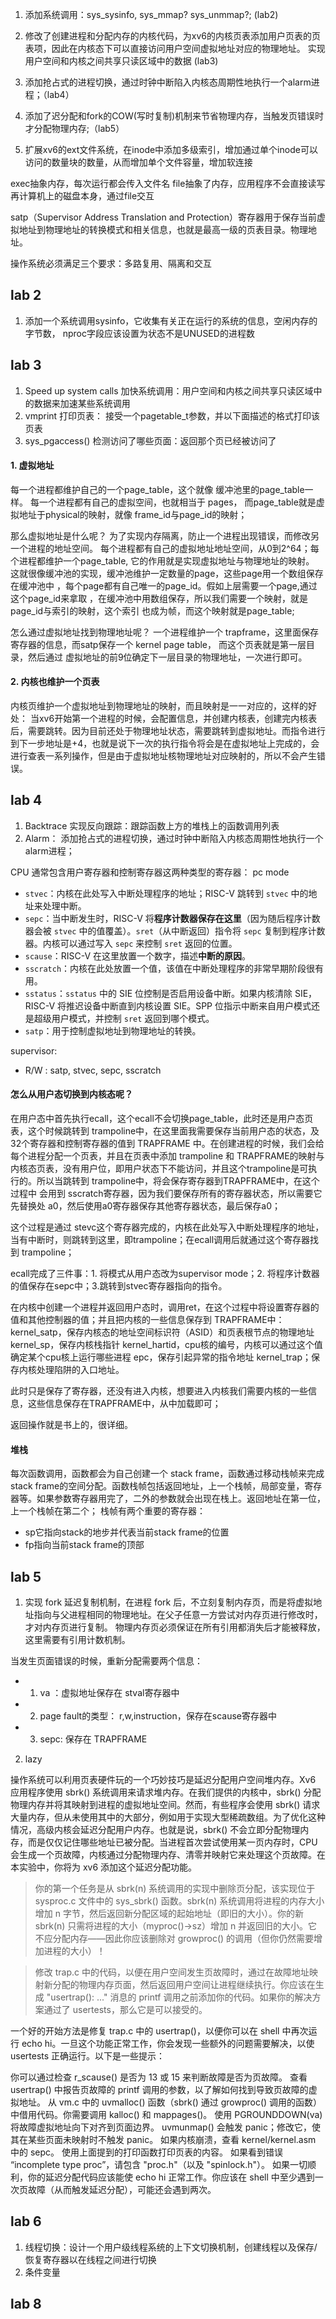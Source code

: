 1. 添加系统调用：sys_sysinfo, sys_mmap? sys_unmmap?; (lab2)
2. 修改了创建进程和分配内存的内核代码，为xv6的内核页表添加用户页表的页表项，因此在内核态下可以直接访问用户空间虚拟地址对应的物理地址。  实现用户空间和内核之间共享只读区域中的数据 (lab3)
3. 添加抢占式的进程切换，通过时钟中断陷入内核态周期性地执行一个alarm进程；（lab4）
4. 添加了迟分配和fork的COW(写时复制)机制来节省物理内存，当触发页错误时才分配物理内存;（lab5）



5. 扩展xv6的ext文件系统，在inode中添加多级索引，增加通过单个inode可以访问的数量块的数量，从而增加单个文件容量，增加软连接


exec抽象内存，每次运行都会传入文件名
file抽象了内存，应用程序不会直接读写再计算机上的磁盘本身，通过file交互

satp（Supervisor Address Translation and Protection）寄存器用于保存当前虚拟地址到物理地址的转换模式和相关信息，也就是最高一级的页表目录。物理地址。

操作系统必须满足三个要求：多路复用、隔离和交互

## lab 2 
1. 添加一个系统调用sysinfo，它收集有关正在运行的系统的信息，空闲内存的字节数，
nproc字段应该设置为状态不是UNUSED的进程数


## lab 3
1. Speed up system calls  加快系统调用：用户空间和内核之间共享只读区域中的数据来加速某些系统调用
2. vmprint 打印页表： 接受一个pagetable_t参数，并以下面描述的格式打印该页表
3. sys_pgaccess() 检测访问了哪些页面：返回那个页已经被访问了


#### 1. 虚拟地址
每一个进程都维护自己的一个page_table，这个就像 缓冲池里的page_table一样。
每一个进程都有自己的虚拟空间，也就相当于 pages，
而page_table就是虚拟地址于physical的映射，就像 frame_id与page_id的映射；

那么虚拟地址是什么呢？
为了实现内存隔离，防止一个进程出现错误，而修改另一个进程的地址空间。
每个进程都有自己的虚拟地址地址空间，从0到2^64；每个进程都维护一个page_table,
它的作用就是实现虚拟地址与物理地址的映射。
这就很像缓冲池的实现，缓冲池维护一定数量的page，这些page用一个数组保存在缓冲池中
，每个page都有自己唯一的page_id。假如上层需要一个page,通过这个page_id来拿取
，在缓冲池中用数组保存，所以我们需要一个映射，就是page_id与索引的映射，这个索引
也成为帧，而这个映射就是page_table;

怎么通过虚拟地址找到物理地址呢？
一个进程维护一个 trapframe，这里面保存寄存器的信息，而satp保存一个 kernel page table，
而这个页表就是第一层目录，然后通过 虚拟地址的前9位确定下一层目录的物理地址，一次进行即可。

#### 2. 内核也维护一个页表
内核页维护一个虚拟地址到物理地址的映射，而且映射是一一对应的，这样的好处：
当xv6开始第一个进程的时候，会配置信息，并创建内核表，创建完内核表后，需要跳转。因为目前还处于物理地址状态，需要跳转到虚拟地址。而指令进行到下一步地址是+4，也就是说下一次的执行指令将会是在虚拟地址上完成的，会进行查表一系列操作，但是由于虚拟地址核物理地址对应映射的，所以不会产生错误。

## lab 4
1. Backtrace 实现反向跟踪：跟踪函数上方的堆栈上的函数调用列表
2. Alarm： 添加抢占式的进程切换，通过时钟中断陷入内核态周期性地执行一个alarm进程；


CPU 通常包含用户寄存器和控制寄存器这两种类型的寄存器：
pc
mode
- `stvec`：内核在此处写入中断处理程序的地址；RISC-V 跳转到 `stvec` 中的地址来处理中断。
- `sepc`：当中断发生时，RISC-V 将**程序计数器保存在这里**（因为随后程序计数器会被 `stvec` 中的值覆盖）。`sret`（从中断返回）指令将 `sepc` 复制到程序计数器。内核可以通过写入 `sepc` 来控制 `sret` 返回的位置。
- `scause`：RISC-V 在这里放置一个数字，描述**中断的原因**。
- `sscratch`：内核在此处放置一个值，该值在中断处理程序的非常早期阶段很有用。
- `sstatus`：`sstatus` 中的 SIE 位控制是否启用设备中断。如果内核清除 SIE，RISC-V 将推迟设备中断直到内核设置 SIE。SPP 位指示中断来自用户模式还是超级用户模式，并控制 `sret` 返回到哪个模式。
- `satp`：用于控制虚拟地址到物理地址的转换。

supervisor:
+ R/W : satp, stvec, sepc, sscratch
#### 怎么从用户态切换到内核态呢？
在用户态中首先执行ecall，这个ecall不会切换page_table，此时还是用户态页表，这个时候跳转到 trampoline中，在这里面我需要保存当前用户态的状态，及32个寄存器和控制寄存器的值到 TRAPFRAME 中。在创建进程的时候，我们会给每个进程分配一个页表，并且在页表中添加 trampoline 和 TRAPFRAME的映射与内核态页表，没有用户位，即用户状态下不能访问，并且这个trampoline是可执行的。所以当跳转到 trampoline中，将会保存寄存器到TRAPFRAME中，在这个过程中 会用到 sscratch寄存器，因为我们要保存所有的寄存器状态，所以需要它先替换处 a0，然后使用a0寄存器保存其他寄存器状态，最后保存a0；

这个过程是通过 stevc这个寄存器完成的，内核在此处写入中断处理程序的地址，当有中断时，则跳转到这里，即trampoline；在ecall调用后就通过这个寄存器找到 trampoline；

ecall完成了三件事：1. 将模式从用户态改为supervisor mode；2. 将程序计数器的值保存在sepc中；3.跳转到stvec寄存器指向的指令。

在内核中创建一个进程并返回用户态时，调用ret，在这个过程中将设置寄存器的值和其他控制器的值；并且把内核的一些信息保存到 TRAPFRAME中：
kernel_satp，保存内核态的地址空间标识符（ASID）和页表根节点的物理地址
kernel_sp，保存内核栈指针
kernel_hartid，cpu核的编号，内核可以通过这个值确定某个cpu核上运行哪些进程
epc，保存引起异常的指令地址
kernel_trap；保存内核处理陷阱的入口地址。

此时只是保存了寄存器，还没有进入内核，想要进入内核我们需要内核的一些信息，这些信息保存在TRAPFRAME中，从中加载即可；

返回操作就是书上的，很详细。


#### 堆栈
每次函数调用，函数都会为自己创建一个 stack frame，函数通过移动栈帧来完成stack frame的空间分配。函数栈帧包括返回地址，上一个栈帧，局部变量，寄存器等。如果参数寄存器用完了，二外的参数就会出现在栈上。返回地址在第一位，上一个栈帧在第二个；
栈帧有两个重要的寄存器：
 + sp它指向stack的地步并代表当前stack frame的位置
 + fp指向当前stack frame的顶部

## lab 5
1. 实现 fork 延迟复制机制，在进程 fork 后，不立刻复制内存页，而是将虚拟地址指向与父进程相同的物理地址。在父子任意一方尝试对内存页进行修改时，才对内存页进行复制。 物理内存页必须保证在所有引用都消失后才能被释放，这里需要有引用计数机制。

当发生页面错误的时候，重新分配需要两个信息：
 + 1. va ：虚拟地址保存在 stval寄存器中
 + 2. page fault的类型： r,w,instruction，保存在scause寄存器中
 + 3. sepc: 保存在 TRAPFRAME

2. lazy 

操作系统可以利用页表硬件玩的一个巧妙技巧是延迟分配用户空间堆内存。Xv6 应用程序使用 sbrk() 系统调用来请求堆内存。在我们提供的内核中，sbrk() 分配物理内存并将其映射到进程的虚拟地址空间。然而，有些程序会使用 sbrk() 请求大量内存，但从未使用其中的大部分，例如用于实现大型稀疏数组。为了优化这种情况，高级内核会延迟分配用户内存。也就是说，sbrk() 不会立即分配物理内存，而是仅仅记住哪些地址已被分配。当进程首次尝试使用某一页内存时，CPU 会生成一个页故障，内核通过分配物理内存、清零并映射它来处理这个页故障。在本实验中，你将为 xv6 添加这个延迟分配功能。

>你的第一个任务是从 sbrk(n) 系统调用的实现中删除页分配，该实现位于 sysproc.c 文件中的 sys_sbrk() 函数。sbrk(n) 系统调用将进程的内存大小增加 n 字节，然后返回新分配区域的起始地址（即旧的大小）。你的新 sbrk(n) 只需将进程的大小（myproc()->sz）增加 n 并返回旧的大小。它不应分配内存——因此你应该删除对 growproc() 的调用（但你仍然需要增加进程的大小）！


>修改 trap.c 中的代码，以便在用户空间发生页故障时，通过在故障地址映射新分配的物理内存页面，然后返回用户空间让进程继续执行。你应该在生成 "usertrap(): ..." 消息的 printf 调用之前添加你的代码。如果你的解决方案通过了 usertests，那么它是可以接受的。

一个好的开始方法是修复 trap.c 中的 usertrap()，以便你可以在 shell 中再次运行 echo hi。一旦这个功能正常工作，你会发现一些额外的问题需要解决，以使 usertests 正确运行。以下是一些提示：

你可以通过检查 r_scause() 是否为 13 或 15 来判断故障是否为页故障。
查看 usertrap() 中报告页故障的 printf 调用的参数，以了解如何找到导致页故障的虚拟地址。
从 vm.c 中的 uvmalloc() 函数（sbrk() 通过 growproc() 调用的函数）中借用代码。你需要调用 kalloc() 和 mappages()。
使用 PGROUNDDOWN(va) 将故障虚拟地址向下对齐到页面边界。
uvmunmap() 会触发 panic；修改它，使其在某些页面未映射时不触发 panic。
如果内核崩溃，查看 kernel/kernel.asm 中的 sepc。
使用上面提到的打印函数打印页表的内容。
如果看到错误 “incomplete type proc”，请包含 "proc.h"（以及 "spinlock.h"）。
如果一切顺利，你的延迟分配代码应该能使 echo hi 正常工作。你应该在 shell 中至少遇到一次页故障（从而触发延迟分配），可能还会遇到两次。

## lab 6
1. 线程切换：设计一个用户级线程系统的上下文切换机制，创建线程以及保存/恢复寄存器以在线程之间进行切换
2. 条件变量

## lab 8





